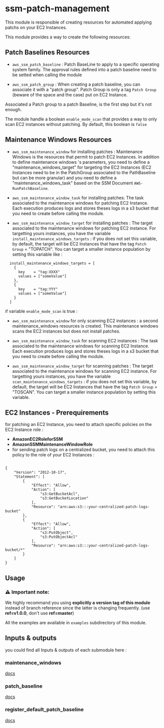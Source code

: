 # ssm-patch-management

This module is responsible of creating resources for automated applying patchs on your EC2 Instances.

This module provides a way to create the following resources:

## Patch Baselines Resources

* `aws_ssm_patch_baseline` : Patch BaseLine to apply to a specific operating system family. The approval rules defined into a patch baseline need to be setted when calling the module


* `aws_ssm_patch_group` : When creating a patch baseline, you can associate it with a "patch group". Patch Group is only a tag `Patch Group` (beware of the space and the case) put on EC2 Instance.

Associated a Patch group to a patch Baseline, is the first step but it's not enough.

The module handle a boolean `enable_mode_scan` that provides a way to only scan EC2 instances without patching. By default, this boolean is `false`

## Maintenance Windows Resources

* `aws_ssm_maintenance_window` for installing patches : Maintenance Windows is the resources that permit to patch EC2 Instances. In addition to define maintenance windows 's parameters, you need to define a "maintenance_windows_target" for targeting the EC2 Instances (EC2 Instances need to be in the PatchGroup associated to the PathBaseline but can be more granular) and you need to define a "maintenance_windows_task" based on the SSM Document `AWS-RunPatchBaseline`.

* `aws_ssm_maintenance_window_task` for installing patches: The task associated to the maintenance windows for patching EC2 Instance. Each execution produces logs and stores theses logs in a s3 bucket that you need to create before calling the module.

* `aws_ssm_maintenance_window_target` for installing patches : The target associated to the maintenance windows for patching EC2 instance. For targetting yours instances, you have the variable `install_maintenance_windows_targets` : if you does not set this variable, by default, the target will be EC2 Instances that have the tag `Patch Group` = "TOPATCH". You can target a smaller instance population by setting this variable like :

```
  install_maintenance_windows_targets = [
    {
      key    = "tag:XXXX"
      values = ["someValue"]
    },
    {
      key    = "tag:YYY"
      values = ["someValue"]
    }
  ]

```

if variable `enable_mode_scan` is true : 

* `aws_ssm_maintenance_window` for only scanning EC2 instances : a second maintenance_windows resources is created. This maintenance windows scans the EC2 instances but does not install patches.

* `aws_ssm_maintenance_window_task` for scanning EC2 instances : The task associated to the maintenance windows for scanning EC2 Instance. Each execution produces logs and stores theses logs in a s3 bucket that you need to create before calling the module.

* `aws_ssm_maintenance_window_target` for scanning patches : The target associated to the maintenance windows for scanning EC2 instance. For targetting yours instances, you have the variable `scan_maintenance_windows_targets` : if you does not set this variable, by default, the target will be EC2 Instances that have the tag `Patch Group` = "TOSCAN". You can target a smaller instance population by setting this variable.

## EC2 Instances - Prerequirements

for patching an EC2 Instance, you need to attach specific policies on the EC2 Instance role : 

* **AmazonEC2RoleforSSM**
* **AmazonSSMMaintenanceWindowRole**
* for sending patch logs on a centralized bucket, you need to attach this policy to the role of your EC2 Instances : 

```hcl

{
    "Version": "2012-10-17",
    "Statement": [
        {
            "Effect": "Allow",
            "Action": [
                "s3:GetBucketAcl",
                "s3:GetBucketLocation"
            ],
            "Resource": "arn:aws:s3:::your-centralized-patch-logs-bucket"
        },
        {
            "Effect": "Allow",
            "Action": [
                "s3:PutObject",
                "s3:PutObjectAcl"
            ],
            "Resource": "arn:aws:s3:::your-centralized-patch-logs-bucket/*"
        }
    ]
}

```

## Usage

### :warning: Important note:

We highly recommand you using **explicitly a version tag of this module** instead of branch reference since the latter is changing frequently. (use **ref=v1.0.0**,  don't use **ref=master**)    

All the examples are available in `examples` subdirectory of this module.

## Inputs & outputs

you could find all Inputs & outputs of each submodule here :

### maintenance_windows

[docs](maintenance_windows/README.md)

### patch_baseline

[docs](patch_baseline/README.md)

### register_default_patch_baseline

[docs](register_default_patch_baseline/README.md)

